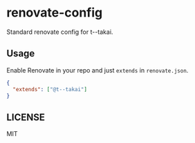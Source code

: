 # renovate-config

Standard renovate config for t--takai.

## Usage

Enable Renovate in your repo and just `extends` in `renovate.json`.

```json
{
  "extends": ["@t--takai"]
}
```

## LICENSE

MIT
